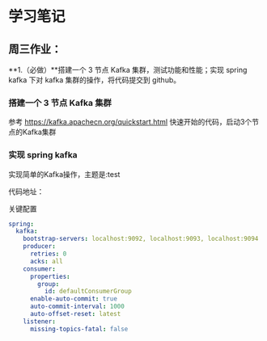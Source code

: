 # 学习笔记

## 周三作业：
**1.（必做）**搭建一个 3 节点 Kafka 集群，测试功能和性能；实现 spring kafka 下对 kafka 集群的操作，将代码提交到 github。

### 搭建一个 3 节点 Kafka 集群

参考 https://kafka.apachecn.org/quickstart.html 快速开始的代码，启动3个节点的Kafka集群

### 实现 spring kafka

实现简单的Kafka操作，主题是:test

代码地址：

关键配置

```yaml
spring:
  kafka:
    bootstrap-servers: localhost:9092, localhost:9093, localhost:9094
    producer:
      retries: 0
      acks: all
    consumer:
      properties:
        group:
          id: defaultConsumerGroup
      enable-auto-commit: true
      auto-commit-interval: 1000
      auto-offset-reset: latest
    listener:
      missing-topics-fatal: false
```

